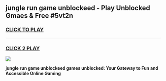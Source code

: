 
## jungle run game unblockeed - Play Unblocked Gmaes & Free #5vt2n
<h3>
<a href="https://news.freeplayer.one?title=jungle_run_game_unblockeed&ref=24F">CLICK TO PLAY</a></h3>
<hr>

<h3>
<a href="https://news.freeplayer.one?title=jungle_run_game_unblockeed&ref=24F">CLICK 2 PLAY</a>
  
</h3>

<a href="https://news.freeplayer.one?title=jungle_run_game_unblockeed&ref=24F/"><img src="https://clearcache.store/games.png"></a>


**jungle run game unblockeed games unblocked: Your Gateway to Fun and Accessible Online Gaming**
